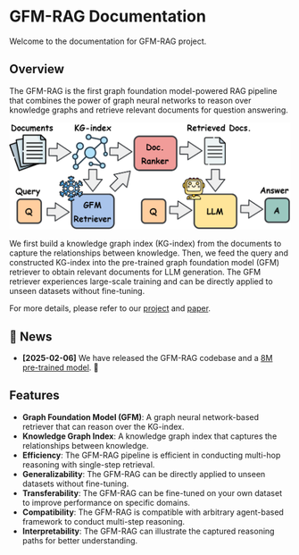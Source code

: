# GFM-RAG Documentation

Welcome to the documentation for GFM-RAG project.

## Overview

The GFM-RAG is the first graph foundation model-powered RAG pipeline that combines the power of graph neural networks to reason over knowledge graphs and retrieve relevant documents for question answering.

![](images/intro.png)

We first build a knowledge graph index (KG-index) from the documents to capture the relationships between knowledge. Then, we feed the query and constructed KG-index into the pre-trained graph foundation model (GFM) retriever to obtain relevant documents for LLM generation. The GFM retriever experiences large-scale training and can be directly applied to unseen datasets without fine-tuning.

For more details, please refer to our [project](https://github.com/RManLuo/gfm-rag) and [paper](https://www.arxiv.org/abs/2502.01113).

## 🎉 News
- **[2025-02-06]** We have released the GFM-RAG codebase and a [8M pre-trained model](https://huggingface.co/rmanluo/GFM-RAG-8M). 🚀

## Features

- **Graph Foundation Model (GFM)**: A graph neural network-based retriever that can reason over the KG-index.
- **Knowledge Graph Index**: A knowledge graph index that captures the relationships between knowledge.
- **Efficiency**: The GFM-RAG pipeline is efficient in conducting multi-hop reasoning with single-step retrieval.
- **Generalizability**: The GFM-RAG can be directly applied to unseen datasets without fine-tuning.
- **Transferability**: The GFM-RAG can be fine-tuned on your own dataset to improve performance on specific domains.
- **Compatibility**: The GFM-RAG is compatible with arbitrary agent-based framework to conduct multi-step reasoning.
- **Interpretability**: The GFM-RAG can illustrate the captured reasoning paths for better understanding.
